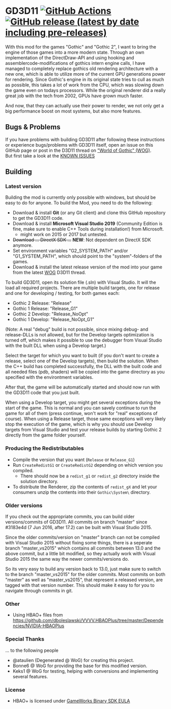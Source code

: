 # GD3D11 [![GitHub Actions](https://github.com/kirides/GD3D11/actions/workflows/build.yml/badge.svg)](https://github.com/Kirides/GD3D11/actions) [![GitHub release (latest by date including pre-releases)](https://img.shields.io/github/v/release/Kirides/GD3D11?include_prereleases)](https://github.com/Kirides/GD3D11/releases)

With this mod for the games "Gothic" and "Gothic 2", I want to bring the engine of those games into a more modern state. Through an own implementation of the DirectDraw-API and using hooking and assemblercode-modifications of gothics intern engine calls, I have managed to completely replace gothics old rendering architecture with a new one, which is able to utilize more of the current GPU generations power for rendering.
Since Gothic's engine in its original state tries to cull as much as possible, this takes a lot of work from the CPU, which was slowing down the game even on todays processors. While the original renderer did a really great job with the tech from 2002, GPUs have grown much faster.

And now, that they can actually use their power to render, we not only get a big performance boost on most systems, but also more features.

## Bugs & Problems

If you have problems with building GD3D11 after following these instructions or experience bugs/problems with GD3D11 itself, open an issue on this GitHub page or post in the D3D11 thread on ["World of Gothic" (WOG)](http://forum.worldofplayers.de/forum/forums/104-Editing).  
But first take a look at the [KNOWN ISSUES](./known_issues.md)

## Building

### Latest version

Building the mod is currently only possible with windows, but should be easy to do for anyone. To build the Mod, you need to do the following:

- Download & install **Git** (or any Git client) and clone this GitHub repository to get the GD3D11 code.
- Download & install **Microsoft Visual Studio 2019** (Community Edition is fine, make sure to enable C++ Tools during installation!) from Microsoft.
	- might work on 2015 or 2017 but untested.
- ~~Download ... DirectX SDK ...~~ **NEW**: Not dependent on DirectX SDK anymore.
- Set environment variables "G2_SYSTEM_PATH" and/or "G1_SYSTEM_PATH", which should point to the "system"-folders of the games.
- Download & install the latest release version of the mod into your game from the latest [WOG](http://forum.worldofplayers.de/forum/forums/104-Editing) D3D11 thread.

To build GD3D11, open its solution file (.sln) with Visual Studio. It will the load all required projects. There are multiple build targets, one for release and one for developing / testing, for both games each:

* Gothic 2 Release: "Release"
* Gothic 1 Release: "Release_G1"
* Gothic 2 Develop: "Release_NoOpt"
* Gothic 1 Develop: "Release_NoOpt_G1"

(Note: A real "debug" build is not possible, since mixing debug- and release-DLLs is not allowed, but for the Develop targets optimization is turned off, which makes it possible to use the debugger from Visual Studio with the built DLL when using a Develop target.)

Select the target for which you want to built (if you don't want to create a release, select one of the Develop targets), then build the solution. When the C++ build has completed successfully, the DLL with the built code and all needed files (pdb, shaders) will be copied into the game directory as you specified with the environtment variables.

After that, the game will be automatically started and should now run with the GD3D11 code that you just built.

When using a Develop target, you might get several exceptions during the start of the game. This is normal and you can savely continue to run the game for all of them (press continue, won't work for "real" exceptions of course).
When using a Release target, those same exceptions will very likely stop the execution of the game, which is why you should use Develop targets from Visual Studio and test your release builds by starting Gothic 2 directly from the game folder yourself.

### Producing the Redistributables
- Compile the version that you want (`Release` or `Release_G1`)
- Run `CreateRedistG1` or `CreateRedistG2` depending on which version you compiled.
	- There should now be a `redist_g1` or `redist_g2` directory inside the solution directory.
- To distribute the Renderer, zip the contents of `redist_gX` and let your consumers unzip the contents into their `Gothic\System\` directory.


### Older versions

If you check out the appropriate commits, you can build older versions/commits of GD3D11. All commits on branch "master" since #3183e4d (7 Jun 2016, after 17.2) can be built with Visual Studio 2015.

Since the older commits/version on "master" branch can not be compiled with Visual Studio 2015 without fixing some things, there is a seperate branch "master_vs2015" which contains all commits between 13.0 and the above commit, but a little bit modified, so they actually work with Visual Studio 2015 the same way the newer commits/versions do.

So its very easy to build any version back to 13.0, just make sure to switch to the branch "master_vs2015" for the older commits. Most commits on both "master" as well as "master_vs2015", that represent a released version, are tagged with that version number. This should make it easy to for you to navigate through commits in git.

### Other

- Using HBAO+ files from https://github.com/dboleslawski/VVVV.HBAOPlus/tree/master/Dependencies/NVIDIA-HBAOPlus

### Special Thanks

... to the following people

- @ataulien (Degenerated @ WoG) for creating this project.
- Bonne6 @ WoG for providing the base for this modified version.
- Keks1 @ WoG for testing, helping with conversions and implementing several features.

### License

- HBAO+ is licensed under [GameWorks Binary SDK EULA](https://developer.nvidia.com/gameworks-sdk-eula)

